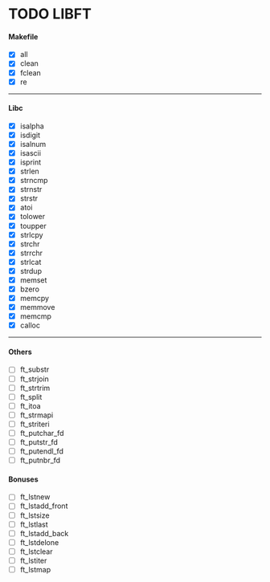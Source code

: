 # TODO LIBFT

#### Makefile
- [x] all
- [x] clean
- [x] fclean
- [x] re
---
#### Libc
- [x] isalpha
- [x] isdigit
- [x] isalnum
- [x] isascii
- [x] isprint
- [x] strlen
- [x] strncmp
- [x] strnstr
- [x] strstr
- [x] atoi
- [x] tolower
- [x] toupper
- [x] strlcpy
- [x] strchr
- [x] strrchr
- [x] strlcat
- [x] strdup
- [x] memset
- [x] bzero 
- [x] memcpy
- [x] memmove
- [x] memcmp
- [x] calloc
  
---
#### Others
- [ ] ft_substr
- [ ] ft_strjoin
- [ ] ft_strtrim
- [ ] ft_split
- [ ] ft_itoa
- [ ] ft_strmapi
- [ ] ft_striteri
- [ ] ft_putchar_fd
- [ ] ft_putstr_fd
- [ ] ft_putendl_fd
- [ ] ft_putnbr_fd

#### Bonuses
- [ ] ft_lstnew
- [ ] ft_lstadd_front
- [ ] ft_lstsize
- [ ] ft_lstlast
- [ ] ft_lstadd_back
- [ ] ft_lstdelone
- [ ] ft_lstclear
- [ ] ft_lstiter
- [ ] ft_lstmap